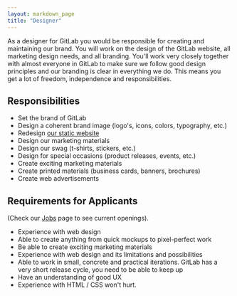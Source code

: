 ```yaml
---
layout: markdown_page
title: "Designer"
---
```


As a designer for GitLab you would be responsible for creating and maintaining our 
brand. You will work on the design of the GitLab website, all marketing design needs, 
and all branding. You'll work very closely together with almost everyone in GitLab to 
make sure we follow good design principles and our branding is clear in everything we do. 
This means you get a lot of freedom, independence and responsibilities.  

## Responsibilities

* Set the brand of GitLab
* Design a coherent brand image (logo's, icons, colors, typography, etc.)
* Redesign [our static website](https://about.gitlab.com/)
* Design our marketing materials
* Design our swag (t-shirts, stickers, etc.)
* Design for special occasions (product releases, events, etc.)
* Create exciting marketing materials
* Create printed materials (business cards, banners, brochures)
* Create web advertisements


## Requirements for Applicants
(Check our [Jobs](https://about.gitlab.com/jobs/) page to see current openings).

* Experience with web design
* Able to create anything from quick mockups to pixel-perfect work
* Be able to create exciting marketing materials
* Experience with web design and its limitations and possibilities
* Able to work in small, concrete and practical iterations. GitLab has a very short release cycle, you need to be able to keep up
* Have an understanding of good UX
* Experience with HTML / CSS won't hurt.